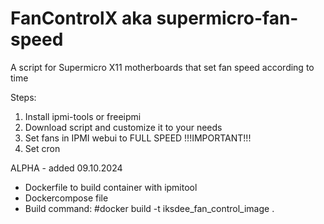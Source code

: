 # FanControlX aka supermicro-fan-speed
A script for Supermicro X11 motherboards that set fan speed according to time

Steps:
1. Install ipmi-tools or freeipmi
2. Download script and customize it to your needs
3. Set fans in IPMI webui to FULL SPEED !!!IMPORTANT!!!
4. Set cron

ALPHA - added 09.10.2024
- Dockerfile to build container with ipmitool
- Dockercompose file
- Build command: #docker build -t iksdee_fan_control_image .

